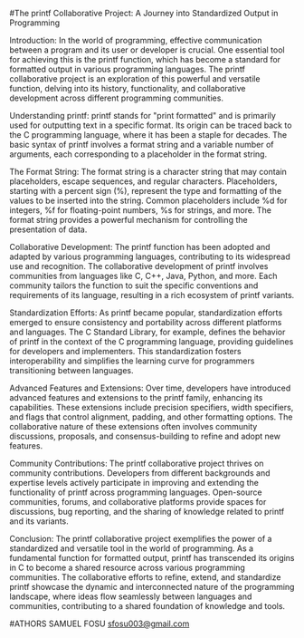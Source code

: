 #The printf Collaborative Project: A Journey into Standardized Output in Programming

Introduction:
In the world of programming, effective communication between a program and its user or developer is crucial. One essential tool for achieving this is the printf function, which has become a standard for formatted output in various programming languages. The printf collaborative project is an exploration of this powerful and versatile function, delving into its history, functionality, and collaborative development across different programming communities.

Understanding printf:
printf stands for "print formatted" and is primarily used for outputting text in a specific format. Its origin can be traced back to the C programming language, where it has been a staple for decades. The basic syntax of printf involves a format string and a variable number of arguments, each corresponding to a placeholder in the format string.

The Format String:
The format string is a character string that may contain placeholders, escape sequences, and regular characters. Placeholders, starting with a percent sign (%), represent the type and formatting of the values to be inserted into the string. Common placeholders include %d for integers, %f for floating-point numbers, %s for strings, and more. The format string provides a powerful mechanism for controlling the presentation of data.

Collaborative Development:
The printf function has been adopted and adapted by various programming languages, contributing to its widespread use and recognition. The collaborative development of printf involves communities from languages like C, C++, Java, Python, and more. Each community tailors the function to suit the specific conventions and requirements of its language, resulting in a rich ecosystem of printf variants.

Standardization Efforts:
As printf became popular, standardization efforts emerged to ensure consistency and portability across different platforms and languages. The C Standard Library, for example, defines the behavior of printf in the context of the C programming language, providing guidelines for developers and implementers. This standardization fosters interoperability and simplifies the learning curve for programmers transitioning between languages.

Advanced Features and Extensions:
Over time, developers have introduced advanced features and extensions to the printf family, enhancing its capabilities. These extensions include precision specifiers, width specifiers, and flags that control alignment, padding, and other formatting options. The collaborative nature of these extensions often involves community discussions, proposals, and consensus-building to refine and adopt new features.

Community Contributions:
The printf collaborative project thrives on community contributions. Developers from different backgrounds and expertise levels actively participate in improving and extending the functionality of printf across programming languages. Open-source communities, forums, and collaborative platforms provide spaces for discussions, bug reporting, and the sharing of knowledge related to printf and its variants.

Conclusion:
The printf collaborative project exemplifies the power of a standardized and versatile tool in the world of programming. As a fundamental function for formatted output, printf has transcended its origins in C to become a shared resource across various programming communities. The collaborative efforts to refine, extend, and standardize printf showcase the dynamic and interconnected nature of the programming landscape, where ideas flow seamlessly between languages and communities, contributing to a shared foundation of knowledge and tools.


#ATHORS
SAMUEL FOSU <sfosu003@gmail.com>
